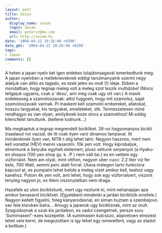```yaml
---
layout: post
title: Seiyu
author:
  display_name: sesam
  login: sesam
  email: petersz@me.com
  url: http://sesam.hu
date: '2004-04-22 19:26:06 +0200'
date_gmt: '2004-04-22 10:26:06 +0200'
tags:
- Japan
comments: []
---
```


A heten a japan nyelv ket igen erdekes tulajdonsagaval ismerkedtunk meg. A japan nyelvben a mellekneveknek eddigi tanulmanyaink szerint negy alakjuk van allito es tagado, es ezek jelen es mult (!) ideje. Ebben a mondatban, hogy tegnap meleg volt a meleg szot teszik multidobe! (Nincs letigejuk ugyanis, csak a 'desu', ami meg csak ugy ott van.) A masik erdekesseg a szamoloszavak: attol fuggoen, hogy mit szamolsz, sajat szamoloszavaik vannak. Pl maskent kell szamolni embereket, allatokat, hosszu targyakat, kis targyakat, emeleteket, stb. Termeszetesen mind rendhagyo es van olyan, amilyiknek koze sincs a szamokhoz! Mi eddig kilencfelet tanultunk. (kellene tudnunk...)

Ma megkaptuk a tegnap megrendelt bicikliket. 26-os hagyomanyos bicikli (raadasul noi vazzal, de itt csak ilyen van) dinamos lampaval. Itt mindenkinek ilyen van, MTB-t alig lehet latni. Nagyon hasznos, mert nem kell vonattal (HEV) menni vasarolni. 10k yen volt. Hogy kiprobaljuk, elmentunk a Seiyube egyheti elelemert, plusz vettunk serpenyot (a Hyaku-en shopos (100 yen shop gy. k. :P ) nem valt be.) es en vettem egy vizforralot. Nem am olyat, mint otthon, nagyon uber cucc: 2.2 liter viz fer bele, 700 Watt, semmi perc alatt forral. Utana melegen tarto funkciora kapcsol at, es pumpalni lehet belole a meleg vizet amikor kell, teahoz vagy kavehoz. Potom 4k yen volt, ami lehet, hogy sok egy vizforraloert, viszont tenyleg nagyon jo, es itteni viszonylatban nem draga.

Hazafele az uton bicikliztunk, mert ugy neztunk ki, mint nehanapjan apa amikor bevasarol biciklivel. (Egyebkent mindenki a jardan biciklizik errefele.) Nagyon kellett figyelni, foleg kanyarodasnal, en siman huztam a szembejovo sav fele kisivben balra... Amugy a japanok ugy bicikliznek, mint az orult. Szaguldoznak a szuk kis jardaikon, es vadul csengetnek, persze suru 'Sumimasen!'-ezes kozepette. (A sumimasen kulcsszo, alapvetoen elnezest lehet vele kerni, de megszolitani is igy lehet egy ismeretlent, vagy az eladot a boltban.)
